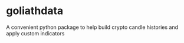 # goliathdata
A convenient python package to help build crypto candle histories and apply custom indicators

